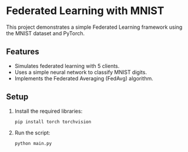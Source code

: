 
# Federated Learning with MNIST

This project demonstrates a simple Federated Learning framework using the MNIST dataset and PyTorch. 

## Features
- Simulates federated learning with 5 clients.
- Uses a simple neural network to classify MNIST digits.
- Implements the Federated Averaging (FedAvg) algorithm.

## Setup
1. Install the required libraries:
   ```
   pip install torch torchvision
   ```
2. Run the script:
   ```
   python main.py
   ```





